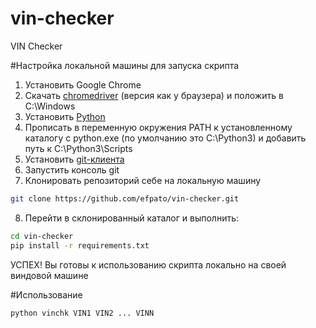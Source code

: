 vin-checker
================

VIN Checker

#Настройка локальной машины для запуска скрипта
 
 1. Установить Google Chrome
 2. Скачать [chromedriver](https://sites.google.com/a/chromium.org/chromedriver/downloads) (версия как у браузера) и положить в C:\Windows
 3. Установить [Python](https://www.python.org/downloads/windows/)
 4. Прописать в переменную окружения PATH к установленному каталогу с python.exe (по умолчанию это C:\Python3\) и добавить путь к C:\Python3\Scripts
 5. Установить [git-клиента](https://git-scm.com/downloads)
 6. Запустить консоль git
 7. Клонировать репозиторий себе на локальную машину
```bash
git clone https://github.com/efpato/vin-checker.git
```
 8. Перейти в склонированный каталог и выполнить:
```bash
cd vin-checker
pip install -r requirements.txt
```

УСПЕХ! Вы готовы к использованию скрипта локально на своей виндовой машине

#Использование

```bash
python vinchk VIN1 VIN2 ... VINN
```
